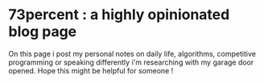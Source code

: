 # 73percent : a highly opinionated blog page
On this page i post my personal notes on daily life, algorithms, competitive programming or 
speaking differently i'm researching with my garage door opened. Hope this might be helpful
for someone !
